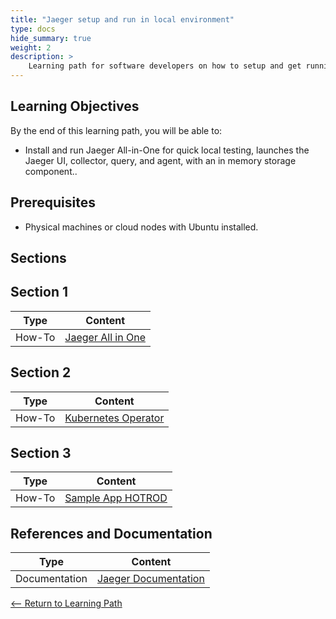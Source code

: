 ```yaml
---
title: "Jaeger setup and run in local environment"
type: docs
hide_summary: true
weight: 2
description: >
    Learning path for software developers on how to setup and get running with Jaeger in your local environment.
---
```


## Learning Objectives

By the end of this learning path, you will be able to:

* Install and run Jaeger All-in-One for quick local testing, launches the Jaeger UI, collector, query, and agent, with an in memory storage component..

## Prerequisites

* Physical machines or cloud nodes with Ubuntu installed.

## Sections

## Section 1

|          Type | Content                       |
| ---           | ---                                 |
| How-To        | [Jaeger All in One](/content/en/cloud/jaeger/all_in_one.md) |

## Section 2

|          Type | Content                       |
| ---           | ---                                 |
| How-To        | [Kubernetes Operator](/content/en/cloud/jaeger/kubernetes_operator.md) |

## Section 3

|          Type | Content                       |
| ---           | ---                                 |
| How-To        | [Sample App HOTROD](/content/en/cloud/jaeger/sample_app_hotrod.md) |

## References and Documentation

| Type          | Content             |
| ---           | ---                 |
| Documentation | [Jaeger Documentation](https://www.jaegertracing.io/docs/1.38/) |

[<-- Return to Learning Path](/content/en/cloud/jaeger/#sections)

